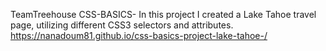 
TeamTreehouse CSS-BASICS- In this project I created a Lake Tahoe travel page, utilizing different CSS3 selectors and attributes.
https://nanadoum81.github.io/css-basics-project-lake-tahoe-/
